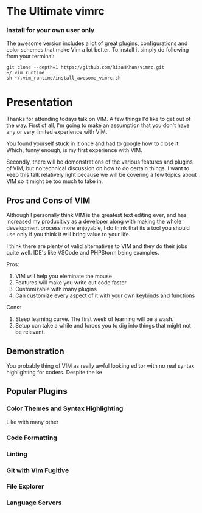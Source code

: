 # The Ultimate vimrc

### Install for your own user only

The awesome version includes a lot of great plugins, configurations and color schemes that make Vim a lot better. To install it simply do following from your terminal:

    git clone --depth=1 https://github.com/RizaHKhan/vimrc.git ~/.vim_runtime
    sh ~/.vim_runtime/install_awesome_vimrc.sh

# Presentation

Thanks for attending todays talk on VIM. A few things I'd like to get out of the way. First of all, I'm going to make an assumption that you don't have any or very limited experience with VIM.

You found yourself stuck in it once and had to google how to close it. Which, funny enough, is my first experience with VIM.

Secondly, there will be demonstrations of the various features and plugins of VIM, but no technical discussion on how to do certain things. I want to keep this talk relatively light because we will be covering a few topics about VIM so it might be too much to take in.

## Pros and Cons of VIM

Although I personally think VIM is the greatest text editing ever, and has increased my producitivy as a developer along with making the whole development process more enjoyable, I do think that its a tool you should use only if you think it will bring value to your life.

I think there are plenty of valid alternatives to VIM and they do their jobs quite well. IDE's like VSCode and PHPStorm being examples.

Pros:

1. VIM will help you eleminate the mouse
2. Features will make you write out code faster
3. Customizable with many plugins
4. Can customize every aspect of it with your own keybinds and functions

Cons:

1. Steep learning curve. The first week of learning will be a wash.
2. Setup can take a while and forces you to dig into things that might not be relevant.

## Demonstration

You probably thing of VIM as really awful looking editor with no real syntax highlighting for coders. Despite the ke

## Popular Plugins

### Color Themes and Syntax Highlighting

Like with many other

### Code Formatting

### Linting

### Git with Vim Fugitive

### File Explorer

### Language Servers
